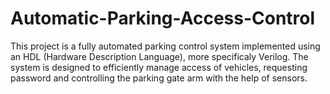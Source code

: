 # Automatic-Parking-Access-Control
This project is a fully automated parking control system implemented using an HDL (Hardware Description Language), more specificaly Verilog. The system is designed  to efficiently manage access of vehicles, requesting password and controlling the parking gate arm with the help of sensors. 
